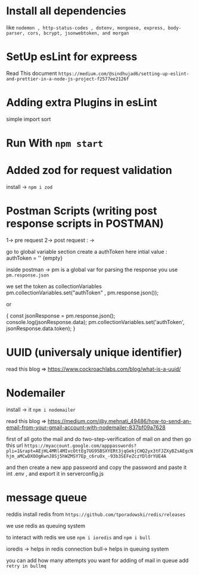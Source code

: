 # Install all dependencies

like `nodemon , http-status-codes , dotenv, mongoose, express, body-parser, cors, bcrypt, jsonwebtoken, and morgan`

# SetUp esLint for expreess

Read This document
`https://medium.com/@sindhujad6/setting-up-eslint-and-prettier-in-a-node-js-project-f2577ee2126f`

# Adding extra Plugins in esLint

simple import sort

# Run With `npm start`

# Added zod for request validation

install -> `npm i zod`

# Postman Scripts (writing post response scripts in POSTMAN)

1-> pre request
2-> post request : ->

go to global variable section
create a authToken here
intial value : authToken = '' {empty}

inside postman -> pm is a global var
for parsing the response you use
`pm.response.json`

we set the token as collectionVariables
pm.collectionVariables.set("authToken" , pm.response.json());

or

{
const jsonResponse = pm.response.json();
console.log(jsonResponse.data);
pm.collectionVariables.set('authToken', jsonResponse.data.token);
}


# UUID (universaly unique identifier) 
read this blog => https://www.cockroachlabs.com/blog/what-is-a-uuid/


<!-- for joincode we use UUID and not take the whole UUID String
     we just parse out the first 6-chars from it
     in that we can maintain our joincode always unique -->


# Nodemailer 
install -> it
`npm i nodemailer`

read this blog => https://medium.com/@y.mehnati_49486/how-to-send-an-email-from-your-gmail-account-with-nodemailer-837bf09a7628


first of all goto the mail and do two-step-verification of mail on
and then go this url
`https://myaccount.google.com/apppasswords?pli=1&rapt=AEjHL4MRl4MIvcOttEg7UG95BSXYERt3jqGekjCHQ2yx3tFJZXyBZsAEgcNhjm_aMCwDXOOgKwnJ8Sj5hWZMSY7Ep_c6ruOx_-93b3SEFeZczYDldrYUE4A`

and then create a new app password 
and copy the password and paste it int .env , 
and export it in serverconfig.js


# message queue
reddis install redis from
`https://github.com/tporadowski/redis/releases`

we use redis as queuing system

to interact with redis we use 
`npm i ioredis` and `npm i bull`

ioredis -> helps in redis connection
bull-> helps in queuing system

you can add how many attempts you want for adding of mail in queue
add `retry in bullmq`




